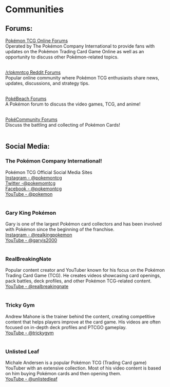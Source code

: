 # Communities

## Forums:
[Pokémon TCG Online Forums](https://forums.pokemontcg.com/)   
Operated by The Pokémon Company International to provide fans with updates on the Pokémon Trading Card Game Online as well as an opportunity to discuss other Pokémon-related topics.  
&nbsp;  

[/r/pkmntcg Reddit Forums](https://www.reddit.com/r/pkmntcg/)  
Popular online community where Pokémon TCG enthusiasts share news, updates, discussions, and strategy tips.  
&nbsp;  

[PokéBeach Forums](https://www.pokebeach.com/forums/)  
A Pokémon forum to discuss the video games, TCG, and anime!  
&nbsp;  

[PokéCommunity Forums](https://www.pokecommunity.com/forumdisplay.php?fn=tcg)  
Discuss the battling and collecting of Pokémon Cards!  
&nbsp;  

## Social Media:

### The Pokémon Company International!  
Pokémon TCG Official Social Media Sites  
[Instagram - @pokemontcg](https://www.instagram.com/pokemon/)  
[Twitter -@pokemomtcg](https://twitter.com/Pokemontcg)  
[Facebook - @pokemontcg](https://www.facebook.com/PokemonTCG/)  
[YouTube - @pokemon](https://www.youtube.com/@pokemon)  
&nbsp;  

### Gary King Pokémon  
Gary is one of the largest Pokémon card collectors and has been involved with Pokémon since the beginning of the franchise.  
[Instagram - @realkingpokemon](https://www.instagram.com/realkingpokemon/)  
[YouTube - @garyis2000](https://www.youtube.com/user/garyis2000)  
&nbsp;  

### RealBreakingNate  
Popular content creator and YouTuber known for his focus on the Pokémon Trading Card Game (TCG). He creates videos showcasing card openings, pack battles, deck profiles, and other Pokémon TCG-related content.  
[YouTube - @realbreakingnate](https://www.youtube.com/c/RealBreakingNate/videos)  
&nbsp;  

### Tricky Gym  
Andrew Mahone is the trainer behind the content, creating competitive content that helps players improve at the card game. His videos are often focused on in-depth deck profiles and PTCGO gameplay.  
[YouTube - @trickygym](https://www.youtube.com/@TrickyGym)    
&nbsp;  

### Unlisted Leaf  
Michale Andersen is a popular Pokémon TCG (Trading Card game) YouTuber with an extensive collection. Most of his video content is based on him buying Pokémon cards and then opening them.  
[YouTube - @unlistedleaf](https://www.youtube.com/@UnlistedLeaf/)  
&nbsp;  

